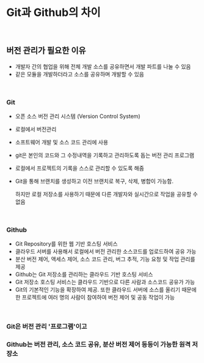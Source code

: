 # Git과 Github의 차이

</br>

## 버전 관리가 필요한 이유

* 개발자 간의 협업을 위해 전체 개발 소스를 공유하면서 개발 파트를 나눌 수 있음
* 같은 모듈을 개발하더라고 소스를 공유하며 개발할 수 있음
</br>

### Git

* 오픈 소스 버전 관리 시스템 (Version Control System)

* 로컬에서 버전관리

* 소프트웨어 개발 및 소스 코드 관리에 사용

* git은 본인의 코드와 그 수정내역을 기록하고 관리하도록 돕는 버전 관리 프로그램

* 로컬에서 프로젝트의 기록을 스스로 관리할 수 있도록 해줌

* Git을 통해 브랜치를 생성하고 이전 브랜치로 복구, 삭제, 병합이 가능함.

  하지만 로컬 저장소를 사용하기 때문에 다른 개발자와 실시간으로 작업을 공유할 수 없음
</br>

### Github

- Git Repository를 위한 웹 기반 호스팅 서비스
- 클라우드 서버를 사용해서 로컬에서 버전 관리한 소스코드를 업로드하여 공유 가능
- 분산 버전 제어, 액세스 제어, 소스 코드 관리, 버그 추적, 기능 요청 및 작업 관리를 제공
-  Github는 Git 저장소를 관리하는 클라우드 기반 호스팅 서비스
-  Git 저장소 호스팅 서비스는 클라우드 기반으로 다른 사람과 소스코드 공유가 가능
- Git의 기본적인 기능을 확장하여 제공. 또한 클라우드 서버에 소스를 올리기 때문에 한 프로젝트에 여러 명의 사람이 참여하여 버전 제어 및 공동 작업이 가능
</br>

### **Git**은 **버전 관리 '프로그램'이고** 
### **Github**는 **버전 관리, 소스 코드 공유, 분산 버전 제어 등등이 가능한 원격 저장소**



 
